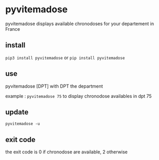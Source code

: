 # pyvitemadose

pyvitemadose displays available chronodoses for your departement in France

## install

``pip3 install pyvitemadose``
or
``pip install pyvitemadose``

## use

pyvitemadose \[DPT\] with DPT the department

example : ``pyvitemadose 75`` to display chronodose availables in dpt 75


## update 

``pyvitemadose -u``

## exit code

the exit code is 0 if chronodose are available, 2 otherwise
